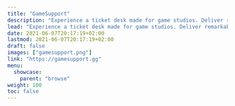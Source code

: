 ```yaml
---
title: "GameSupport"
description: "Experience a ticket desk made for game studios. Deliver remarkable experiences when your customers need you the most. Give a voice to your community."
lead: "Experience a ticket desk made for game studios. Deliver remarkable experiences when your customers need you the most. Give a voice to your community."
date: 2021-06-07T20:17:19+02:00
lastmod: 2021-06-07T20:17:19+02:00
draft: false
images: ["gamesupport.png"]
link: "https://gamesupport.gg"
menu:
  showcase:
    parent: "browse"
weight: 100
toc: false
---
```

